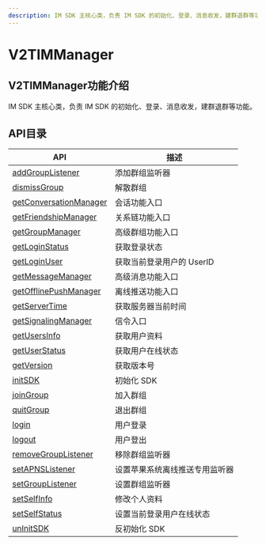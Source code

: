 ```yaml
---
description: IM SDK 主核心类，负责 IM SDK 的初始化、登录、消息收发，建群退群等功能。
---
```


# V2TIMManager

## V2TIMManager功能介绍

IM SDK 主核心类，负责 IM SDK 的初始化、登录、消息收发，建群退群等功能。

## API目录

| API                                                                        | 描述               |
| -------------------------------------------------------------------------- | ---------------- |
| [addGroupListener](../../api/v2timmanager/addgrouplistener.md)             | 添加群组监听器          |
| [dismissGroup](../../api/v2timmanager/dismissgroup.md)                     | 解散群组             |
| [getConversationManager](../../api/v2timmanager/getconversationmanager.md) | 会话功能入口           |
| [getFriendshipManager](../../api/v2timmanager/getfriendshipmanager.md)     | 关系链功能入口          |
| [getGroupManager](../../api/v2timmanager/getgroupmanager.md)               | 高级群组功能入口         |
| [getLoginStatus](../../api/v2timmanager/getloginstatus.md)                 | 获取登录状态           |
| [getLoginUser](../../api/v2timmanager/getloginuser.md)                     | 获取当前登录用户的 UserID |
| [getMessageManager](../../api/v2timmanager/getmessagemanager.md)           | 高级消息功能入口         |
| [getOfflinePushManager](../../api/v2timmanager/getofflinepushmanager.md)   | 离线推送功能入口         |
| [getServerTime](../../api/v2timmanager/getservertime.md)                   | 获取服务器当前时间        |
| [getSignalingManager](../../api/v2timmanager/getsignalingmanager.md)       | 信令入口             |
| [getUsersInfo](../../api/v2timmanager/getusersinfo.md)                     | 获取用户资料           |
| [getUserStatus](../../api/v2timmanager/getuserstatus.md)                   | 获取用户在线状态         |
| [getVersion](../../api/v2timmanager/getversion.md)                         | 获取版本号            |
| [initSDK](../../api/v2timmanager/initsdk.md)                               | 初始化 SDK          |
| [joinGroup](../../api/v2timmanager/joingroup.md)                           | 加入群组             |
| [quitGroup](../../api/v2timmanager/quitgroup.md)                           | 退出群组             |
| [login](../../api/v2timmanager/login.md)                                   | 用户登录             |
| [logout](../../api/v2timmanager/logout.md)                                 | 用户登出             |
| [removeGroupListener](../../api/v2timmanager/removegrouplistener.md)       | 移除群组监听器          |
| [setAPNSListener](../../api/v2timmanager/setapnslistener.md)               | 设置苹果系统离线推送专用监听器  |
| [setGroupListener](../../api/v2timmanager/setgrouplistener.md)             | 设置群组监听器          |
| [setSelfInfo](../../api/v2timmanager/setselfinfo.md)                       | 修改个人资料           |
| [setSelfStatus](../../api/v2timmanager/setselfstatus.md)                   | 设置当前登录用户在线状态     |
| [unInitSDK](../../api/v2timmanager/uninitsdk.md)                           | 反初始化 SDK         |
